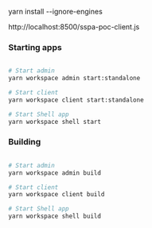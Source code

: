yarn install --ignore-engines

http://localhost:8500/sspa-poc-client.js

### Starting apps

```sh

# Start admin
yarn workspace admin start:standalone

# Start client
yarn workspace client start:standalone

# Start Shell app
yarn workspace shell start
```

### Building

```sh

# Start admin
yarn workspace admin build

# Start client
yarn workspace client build

# Start Shell app
yarn workspace shell build
```
